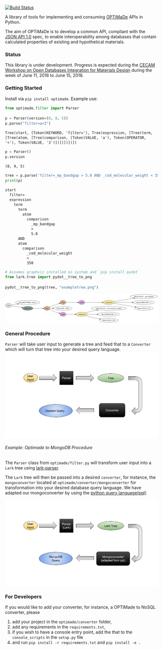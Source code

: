 [![Build Status](https://travis-ci.org/Materials-Consortia/optimade-python-tools.svg?branch=master)](https://travis-ci.org/Materials-Consortia/optimade-python-tools)

A library of tools for implementing and consuming
[OPTiMaDe](http://www.optimade.org) APIs in Python.

The aim of OPTiMaDe is to develop a common API, compliant
with the [JSON API 1.0](http://jsonapi.org/format/1.0/)
spec, to enable interoperability
among databases
that contain calculated properties of
existing and hypothetical materials.

### Status
This library is under development. Progress is expected during the [CECAM Workshop on Open Databases Integration for Materials Design](https://www.cecam.org/workshop-4-1525.html) during the week of June 11, 2018 to June 15, 2018.

### Getting Started

Install via `pip install optimade`. Example use:

```python
from optimade.filter import Parser

p = Parser(version=(0, 9, 5))
p.parse("filter=a<3")
```
```
Tree(start, [Token(KEYWORD, 'filter='), Tree(expression, [Tree(term, [Tree(atom, [Tree(comparison, [Token(VALUE, 'a'), Token(OPERATOR, '<'), Token(VALUE, '3')])])])])])
```
```python
p = Parser()
p.version
```
```
(0, 9, 5)
```
```python
tree = p.parse('filter=_mp_bandgap > 5.0 AND _cod_molecular_weight < 350')
print(p)
```
```
start
  filter=
  expression
    term
      term
        atom
          comparison
            _mp_bandgap
            >
            5.0
      AND
      atom
        comparison
          _cod_molecular_weight
          <
          350
```
```python
# Assumes graphviz installed on system and `pip install pydot`
from lark.tree import pydot__tree_to_png

pydot__tree_to_png(tree, "exampletree.png")
```
![example tree](exampletree.png)

### General Procedure
`Parser` will take user input to generate a tree and feed that to a `Converter` which will turn that tree into your desired query language.
![Optimade General Procedure](optimade_general_procedure.jpg)


###### Example: Optimade to MongoDB Procedure
The `Parser` class from `optimade/filter.py` will transform user input into a `Lark` tree using  [lark-parser](https://github.com/lark-parser/lark).

The `Lark` tree will then be passed into a desired `converter`, for instance, the `mongoconverter` located at `optimade/converter/mongoconverter` for transformation into your desired database query language. We have adapted our mongoconverter by using the [python query language(pql)](https://github.com/alonho/pql)

![Optimade to Mongodb Procedure](optimade_to_mongodb_procedure.jpg)


### For Developers
If you would like to add your converter, for instance, a OPTIMade to NoSQL converter, please
1. add your project in the `optimade/converter` folder,
2. add any requirements in the `requirements.txt`,
3. if you wish to have a console entry point, add the that to the `console_scripts` in the `setup.py` file
4. and run `pip install -r requirements.txt` and `pip install -e .`

